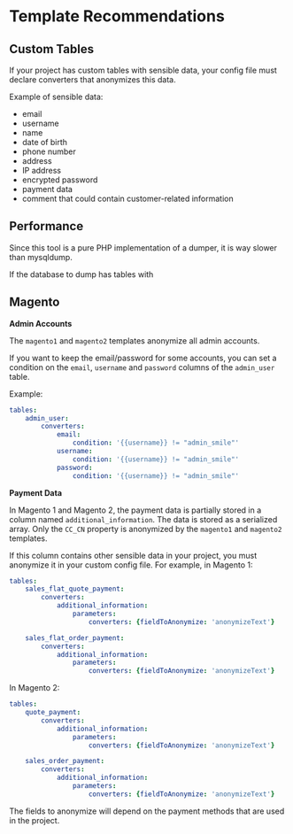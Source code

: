 # Template Recommendations

## Custom Tables

If your project has custom tables with sensible data, your config file must declare converters that anonymizes this data.

Example of sensible data:

- email
- username
- name
- date of birth
- phone number
- address
- IP address
- encrypted password
- payment data
- comment that could contain customer-related information

## Performance

Since this tool is a pure PHP implementation of a dumper, it is way slower than mysqldump.

If the database to dump has tables with 

## Magento

**Admin Accounts**

The `magento1` and `magento2` templates anonymize all admin accounts.

If you want to keep the email/password for some accounts, you can set a condition on the `email`, `username` and `password` columns of the `admin_user` table.

Example:

```yaml
tables:
    admin_user:
        converters:
            email:
                condition: '{{username}} != "admin_smile"'
            username:
                condition: '{{username}} != "admin_smile"'
            password:
                condition: '{{username}} != "admin_smile"'
```

**Payment Data**

In Magento 1 and Magento 2, the payment data is partially stored in a column named `additional_information`.
The data is stored as a serialized array.
Only the `CC_CN` property is anonymized by the `magento1` and `magento2` templates.

If this column contains other sensible data in your project, you must anonymize it in your custom config file.
For example, in Magento 1:

```yaml
tables:
    sales_flat_quote_payment:
        converters:
            additional_information:
                parameters:
                    converters: {fieldToAnonymize: 'anonymizeText'}

    sales_flat_order_payment:
        converters:
            additional_information:
                parameters:
                    converters: {fieldToAnonymize: 'anonymizeText'}
```

In Magento 2:

```yaml
tables:
    quote_payment:
        converters:
            additional_information:
                parameters:
                    converters: {fieldToAnonymize: 'anonymizeText'}

    sales_order_payment:
        converters:
            additional_information:
                parameters:
                    converters: {fieldToAnonymize: 'anonymizeText'}
```

The fields to anonymize will depend on the payment methods that are used in the project.
